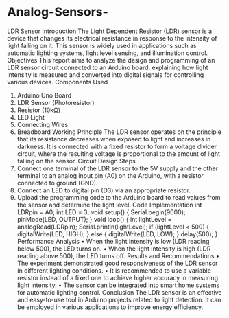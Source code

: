 # Analog-Sensors-
LDR Sensor
Introduction
The Light Dependent Resistor (LDR) sensor is a device that changes its electrical resistance in response to the intensity of light falling on it. This sensor is widely used in applications such as automatic lighting systems, light level sensing, and illumination control.
Objectives
This report aims to analyze the design and programming of an LDR sensor circuit connected to an Arduino board, explaining how light intensity is measured and converted into digital signals for controlling various devices.
Components Used
1.	Arduino Uno Board
2.	LDR Sensor (Photoresistor)
3.	Resistor (10kΩ)
4.	LED Light
5.	Connecting Wires
6.	Breadboard
Working Principle
The LDR sensor operates on the principle that its resistance decreases when exposed to light and increases in darkness. It is connected with a fixed resistor to form a voltage divider circuit, where the resulting voltage is proportional to the amount of light falling on the sensor.
Circuit Design Steps
1.	Connect one terminal of the LDR sensor to the 5V supply and the other terminal to an analog input pin (A0) on the Arduino, with a resistor connected to ground (GND).
2.	Connect an LED to digital pin (D3) via an appropriate resistor.
3.	Upload the programming code to the Arduino board to read values from the sensor and determine the light level.
Code Implementation
int LDRpin = A0;
int LED = 3;
void setup() {
  Serial.begin(9600);
  pinMode(LED, OUTPUT);
}
void loop() {
  int lightLevel = analogRead(LDRpin);
  Serial.println(lightLevel);
  if (lightLevel < 500) {
    digitalWrite(LED, HIGH);
  } else {
    digitalWrite(LED, LOW);
  }
  delay(500);
}
Performance Analysis
•	When the light intensity is low (LDR reading below 500), the LED turns on.
•	When the light intensity is high (LDR reading above 500), the LED turns off.
Results and Recommendations
•	The experiment demonstrated good responsiveness of the LDR sensor in different lighting conditions.
•	It is recommended to use a variable resistor instead of a fixed one to achieve higher accuracy in measuring light intensity.
•	The sensor can be integrated into smart home systems for automatic lighting control.
Conclusion
The LDR sensor is an effective and easy-to-use tool in Arduino projects related to light detection. It can be employed in various applications to improve energy efficiency.

  
